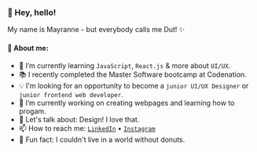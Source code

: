 <h3>👋 Hey, hello!</h3>
My name is Mayranne - but everybody calls me Dut! ✨  



<h4>💖 About me:</h4>

- 🌱 I’m currently learning `JavaScript`, `React.js` & more about `UI/UX`.  
- 📚 I recently completed the Master Software bootcamp at Codenation.
- 💡 I'm looking for an opportunity to become a `junior UI/UX Designer` or `junior frontend web developer`.  
- 🔭 I’m currently working on creating webpages and learning how to progam.  
- 💬 Let's talk about: Design! I love that.
- 📫 How to reach me: <a href="https://www.linkedin.com/in/mayranne/">` LinkedIn `</a> • <a href="https://www.instagram.com/mayranne/">` Instagram `</a>  
- 🍩 Fun fact: I couldn't live in a world without donuts.  


<!--
Here are some ideas to get you started:
- ⚙️ I use daily: .html, .css, .psd 
- 🔭 I’m currently working on ...
- 🌱 I’m currently learning ...
- 👯 I’m looking to collaborate on ...
- 🤔 I’m looking for help with ...
- 💬 Ask me about ...
- 📫 How to reach me: ...
- 😄 Pronouns: ...
- ⚡ Fun fact: ...
-->
